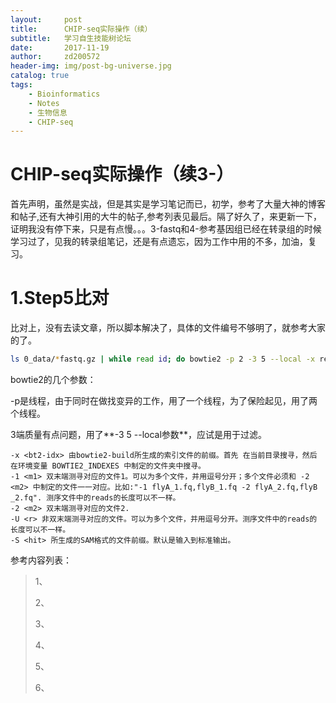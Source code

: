 ```yaml
---
layout:     post
title:      CHIP-seq实际操作（续） 
subtitle:   学习自生技能树论坛
date:       2017-11-19
author:     zd200572
header-img: img/post-bg-universe.jpg
catalog: true
tags:
    - Bioinformatics
    - Notes
    - 生物信息
    - CHIP-seq
---
```


# CHIP-seq实际操作（续3-） #
首先声明，虽然是实战，但是其实是学习笔记而已，初学，参考了大量大神的博客和帖子,还有大神引用的大牛的帖子,参考列表见最后。隔了好久了，来更新一下，证明我没有停下来，只是有点慢。。。3-fastq和4-参考基因组已经在转录组的时候学习过了，见我的转录组笔记，还是有点遗忘，因为工作中用的不多，加油，复习。

# 1.Step5比对

 比对上，没有去读文章，所以脚本解决了，具体的文件编号不够明了，就参考大家的了。

```sh
ls 0_data/*fastq.gz | while read id; do bowtie2 -p 2 -3 5 --local -x reference/mm10 -U $id | samtools sort -O bam -o $id.bam;done
```

bowtie2的几个参数：

-p是线程，由于同时在做找变异的工作，用了一个线程，为了保险起见，用了两个线程。

3端质量有点问题，用了**-3 5 --local参数**，应试是用于过滤。

```
-x <bt2-idx> 由bowtie2-build所生成的索引文件的前缀。首先 在当前目录搜寻，然后
在环境变量 BOWTIE2_INDEXES 中制定的文件夹中搜寻。
-1 <m1> 双末端测寻对应的文件1。可以为多个文件，并用逗号分开；多个文件必须和 -2 
<m2> 中制定的文件一一对应。比如:"-1 flyA_1.fq,flyB_1.fq -2 flyA_2.fq,flyB
_2.fq". 测序文件中的reads的长度可以不一样。
-2 <m2> 双末端测寻对应的文件2.
-U <r> 非双末端测寻对应的文件。可以为多个文件，并用逗号分开。测序文件中的reads的
长度可以不一样。
-S <hit> 所生成的SAM格式的文件前缀。默认是输入到标准输出。
```

参考内容列表：


>1、
>
>2、
>
>3、
>
>4、
>
>5、 
>
>6、
>
